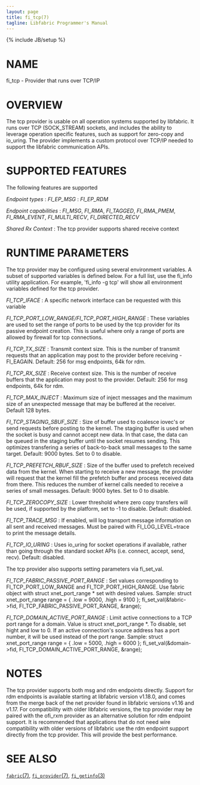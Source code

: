 ```yaml
---
layout: page
title: fi_tcp(7)
tagline: Libfabric Programmer's Manual
---
```

{% include JB/setup %}

# NAME

fi_tcp \- Provider that runs over TCP/IP

# OVERVIEW

The tcp provider is usable on all operation systems supported by libfabric.
It runs over TCP (SOCK_STREAM) sockets, and includes the ability
to leverage operation specific features, such as support for zero-copy
and io_uring.  The provider implements a custom protocol over TCP/IP needed to
support the libfabric communication APIs.

# SUPPORTED FEATURES

The following features are supported

*Endpoint types*
: *FI_EP_MSG*
: *FI_EP_RDM*

*Endpoint capabilities*
: *FI_MSG*, *FI_RMA*, *FI_TAGGED*, *FI_RMA_PMEM*, *FI_RMA_EVENT*,
  *FI_MULTI_RECV*, *FI_DIRECTED_RECV*

*Shared Rx Context*
: The tcp provider supports shared receive context

# RUNTIME PARAMETERS

The tcp provider may be configured using several environment variables.  A
subset of supported variables is defined below.  For a full list, use
the fi_info utility application.  For example, 'fi_info -g tcp' will
show all environment variables defined for the tcp provider.

*FI_TCP_IFACE*
: A specific network interface can be requested with this variable

*FI_TCP_PORT_LOW_RANGE/FI_TCP_PORT_HIGH_RANGE*
: These variables are used to set the range of ports to be used by the
  tcp provider for its passive endpoint creation. This is useful where
  only a range of ports are allowed by firewall for tcp connections.

*FI_TCP_TX_SIZE*
: Transmit context size.  This is the number of transmit requests that
  an application may post to the provider before receiving -FI_EAGAIN.
  Default: 256 for msg endpoints, 64k for rdm.

*FI_TCP_RX_SIZE*
: Receive context size.  This is the number of receive buffers that
  the application may post to the provider.  Default: 256 for msg
  endpoints, 64k for rdm.

*FI_TCP_MAX_INJECT*
: Maximum size of inject messages and the maximum size of an unexpected
  message that may be buffered at the receiver.  Default 128 bytes.

*FI_TCP_STAGING_SBUF_SIZE*
: Size of buffer used to coalesce iovec's or send requests before posting
  to the kernel.  The staging buffer is used when the socket is busy and
  cannot accept new data.  In that case, the data can be queued in the
  staging buffer until the socket resumes sending.  This optimizes transfering
  a series of back-to-back small messages to the same target.  Default: 9000
  bytes.  Set to 0 to disable.

*FI_TCP_PREFETCH_RBUF_SIZE*
: Size of the buffer used to prefetch received data from the kernel.
  When starting to receive a new message, the provider will request that
  the kernel fill the prefetch buffer and process received data from there.
  This reduces the number of kernel calls needed to receive a series of
  small messages.  Default: 9000 bytes.  Set to 0 to disable.

*FI_TCP_ZEROCOPY_SIZE*
: Lower threshold where zero copy transfers will be used, if supported by
  the platform, set to -1 to disable.  Default: disabled.

*FI_TCP_TRACE_MSG*
: If enabled, will log transport message information on all sent and
  received messages.  Must be paired with FI_LOG_LEVEL=trace to
  print the message details.

*FI_TCP_IO_URING*
: Uses io_uring for socket operations if available, rather than going
  through the standard socket APIs (i.e. connect, accept, send, recv).
  Default: disabled.

The tcp provider also supports setting parameters via fi_set_val.

*FI_TCP_FABRIC_PASSIVE_PORT_RANGE*
: Set values corresponding to FI_TCP_PORT_LOW_RANGE and FI_TCP_PORT_HIGH_RANGE.
  Use fabric object with struct xnet_port_range * set with desired values.
  Sample:
    struct xnet_port_range range = { .low = 9000, .high = 9100 };
    fi_set_val(&fabric->fid, FI_TCP_FABRIC_PASSIVE_PORT_RANGE, &range);

*FI_TCP_DOMAIN_ACTIVE_PORT_RANGE*
: Limit active connections to a TCP port range for a domain.  Value is
  struct xnet_port_range *.  To disable, set hight and low to 0.
  If an active connection's source address has a port number, it will
  be used instead of the port range.
  Sample:
    struct xnet_port_range range = { .low = 5000, .high = 6000 };
    fi_set_val(&domain->fid, FI_TCP_DOMAIN_ACTIVE_PORT_RANGE, &range);

# NOTES

The tcp provider supports both msg and rdm endpoints directly.  Support
for rdm endpoints is available starting at libfabric version v1.18.0, and
comes from the merge back of the net provider found in libfabric versions
v1.16 and v1.17.  For compatibility with older libfabric versions, the tcp
provider may be paired with the ofi_rxm provider as an alternative solution
for rdm endpoint support.  It is recommended that applications that do not
need wire compatibility with older versions of libfabric use the rdm
endpoint support directly from the tcp provider.  This will provide the
best performance.

# SEE ALSO

[`fabric`(7)](fabric.7.html),
[`fi_provider`(7)](fi_provider.7.html),
[`fi_getinfo`(3)](fi_getinfo.3.html)
